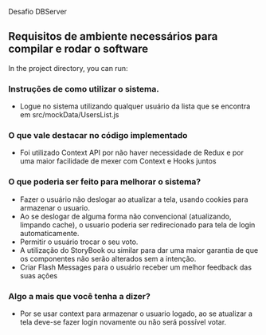 Desafio DBServer

## Requisitos de ambiente necessários para compilar e rodar o software

In the project directory, you can run:

### Instruções de como utilizar o sistema.
  - Logue no sistema utilizando qualquer usuário da lista que se encontra em src/mockData/UsersList.js

### O que vale destacar no código implementado
  - Foi utilizado Context API por não haver necessidade de Redux e por uma maior facilidade de mexer com Context e Hooks juntos
  

### O que poderia ser feito para melhorar o sistema?
  - Fazer o usuário não deslogar ao atualizar a tela, usando cookies para armazenar o usuario.
  - Ao se deslogar de alguma forma não convencional (atualizando, limpando cache), o usuario poderia ser redirecionado para tela de login automaticamente.
  - Permitir o usuário trocar o seu voto.
  - A utilização do StoryBook ou similar para dar uma maior garantia de que os componentes não serão alterados sem a intenção.
  - Criar Flash Messages para o usuário receber um melhor feedback das suas ações

### Algo a mais que você tenha a dizer?
  - Por se usar context para armazenar o usuario logado, ao se atualizar a tela deve-se fazer login novamente ou não será possível votar.

